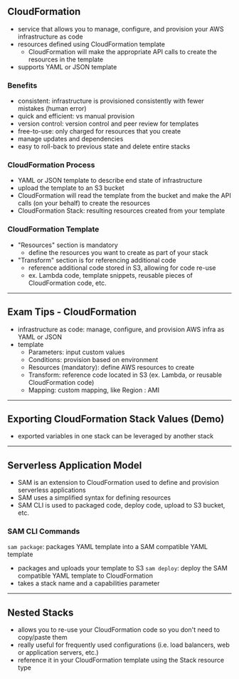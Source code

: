 ## CloudFormation
- service that allows you to manage, configure, and provision your AWS infrastructure as code
- resources defined using CloudFormation template
  - CloudFormation will make the appropriate API calls to create the resources in the template
- supports YAML or JSON template

### Benefits
- consistent: infrastructure is provisioned consistently with fewer mistakes (human error)
- quick and efficient: vs manual provision
- version control: version control and peer review for templates
- free-to-use: only charged for resources that you create
- manage updates and dependencies
- easy to roll-back to previous state and delete entire stacks

### CloudFormation Process
- YAML or JSON template to describe end state of infrastructure
- upload the template to an S3 bucket
- CloudFormation will read the template from the bucket and make the API calls (on your behalf) to create the resources
- CloudFormation Stack: resulting resources created from your template

### CloudFormation Template
- "Resources" section is mandatory
  - define the resources you want to create as part of your stack
- "Transform" section is for referencing additional code
  - reference additional code stored in S3, allowing for code re-use
  - ex. Lambda code, template snippets, reusable pieces of CloudFormation code, etc.

---
## Exam Tips - CloudFormation
- infrastructure as code: manage, configure, and provision AWS infra as YAML or JSON
- template
  - Parameters: input custom values
  - Conditions: provision based on environment 
  - Resources (mandatory): define AWS resources to create
  - Transform: reference code located in S3 (ex. Lambda, or reusable CloudFormation code)
  - Mapping: custom mapping, like Region : AMI

---
## Exporting CloudFormation Stack Values (Demo)
- exported variables in one stack can be leveraged by another stack 

--- 
## Serverless Application Model
- SAM is an extension to CloudFormation used to define and provision serverless applications
- SAM uses a simplified syntax for defining resources
- SAM CLI is used to packaged code, deploy code, upload to S3 bucket, etc.

### SAM CLI Commands
`sam package`: packages YAML template into a SAM compatible YAML template
- packages and uploads your template to S3
`sam deploy`: deploy the SAM compatible YAML template to CloudFormation
- takes a stack name and a capabilities parameter

---
## Nested Stacks
- allows you to re-use your CloudFormation code so you don't need to copy/paste them
- really useful for frequently used configurations (i.e. load balancers, web or application servers, etc.)
- reference it in your CloudFormation template using the Stack resource type